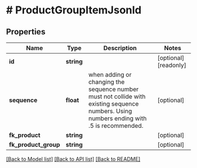 # # ProductGroupItemJsonld

## Properties

Name | Type | Description | Notes
------------ | ------------- | ------------- | -------------
**id** | **string** |  | [optional] [readonly]
**sequence** | **float** | when adding or changing the sequence number must not collide with existing sequence numbers. Using numbers ending with .5 is recommended. | [optional]
**fk_product** | **string** |  | [optional]
**fk_product_group** | **string** |  | [optional]

[[Back to Model list]](../../README.md#models) [[Back to API list]](../../README.md#endpoints) [[Back to README]](../../README.md)

